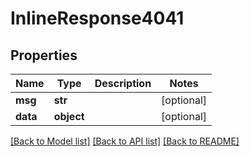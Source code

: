 # InlineResponse4041

## Properties
Name | Type | Description | Notes
------------ | ------------- | ------------- | -------------
**msg** | **str** |  | [optional] 
**data** | **object** |  | [optional] 

[[Back to Model list]](../README.md#documentation-for-models) [[Back to API list]](../README.md#documentation-for-api-endpoints) [[Back to README]](../README.md)

